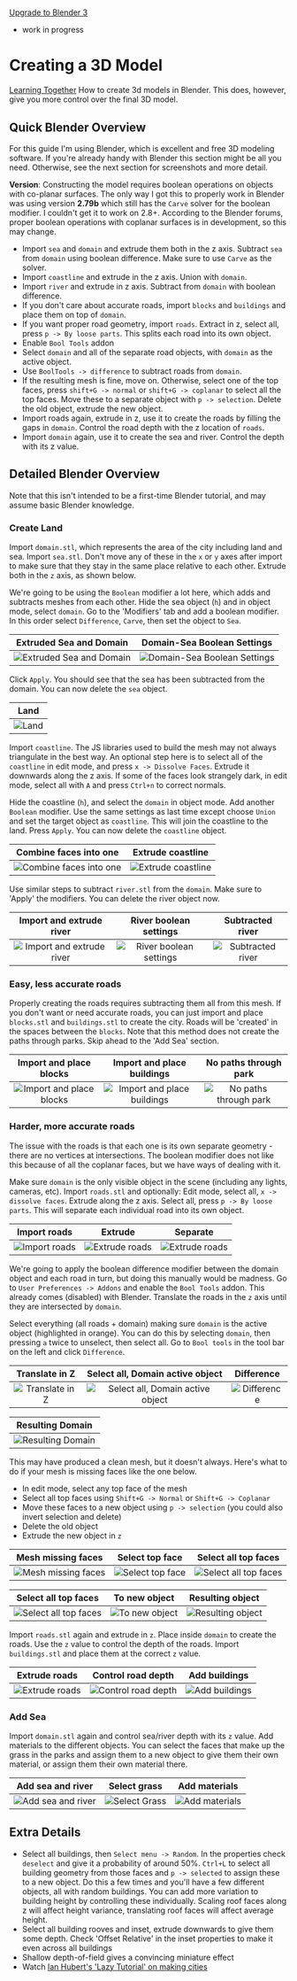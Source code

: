 #
#
#
#
#

[Upgrade to Blender 3]()
* work in progress



# Creating a 3D Model
[Learning Together](https://www.blender.org/) How to create 3d models in Blender.
This does, however, give you more control over the final 3D model.


## Quick Blender Overview

For this guide I'm using Blender, which is excellent and free 3D modeling software.
If you're already handy with Blender this section might be all you need. Otherwise, see the next section for screenshots and more detail.

**Version**: Constructing the model requires boolean operations on objects with co-planar surfaces. The only way I got this to properly work in Blender was using version **2.79b** which still has the `Carve` solver for the boolean modifier. I couldn't get it to work on 2.8+. According to the Blender forums, proper boolean operations with coplanar surfaces is in development, so this may change.

- Import `sea` and `domain` and extrude them both in the z axis. Subtract `sea` from `domain` using boolean difference. Make sure to use `Carve` as the solver.
- Import `coastline` and extrude in the z axis. Union with `domain`.
- Import `river` and extrude in z axis. Subtract from `domain` with boolean difference.
- If you don't care about accurate roads, import `blocks` and `buildings` and place them on top of `domain`.
- If you want proper road geometry, import `roads`. Extract in z, select all, press `p -> By loose parts`. This splits each road into its own object.
- Enable `Bool Tools` addon
- Select `domain` and all of the separate road objects, with `domain` as the active object.
- Use `BoolTools -> difference` to subtract roads from `domain`.
- If the resulting mesh is fine, move on. Otherwise, select one of the top faces, press `shift+G -> normal` or `shift+G -> coplanar` to select all the top faces. Move these to a separate object with `p -> selection`. Delete the old object, extrude the new object.
- Import roads again, extrude in z, use it to create the roads by filling the gaps in `domain`. Control the road depth with the z location of `roads`.
- Import `domain` again, use it to create the sea and river. Control the depth with its z value.


## Detailed Blender Overview

Note that this isn't intended to be a first-time Blender tutorial, and may assume basic Blender knowledge.

### Create Land

Import `domain.stl`, which represents the area of the city including land and sea. Import `sea.stl`. Don't move any of these in the `x` or `y` axes after import to make sure that they stay in the same place relative to each other.
Extrude both in the `z` axis, as shown below.

We're going to be using the `Boolean` modifier a lot here, which adds and subtracts meshes from each other. Hide the sea object (`h`) and in object mode, select `domain`. Go to the 'Modifiers' tab and add a boolean modifier.
In this order select `Difference`, `Carve`, then set the object to `Sea`. 

| Extruded Sea and Domain | Domain-Sea Boolean Settings |
| :----------: | :----------: |
| ![Extruded Sea and Domain](images/STL/0.png) | ![Domain-Sea Boolean Settings](images/STL/1.png) |



Click `Apply`. You should see that the sea has been subtracted from the domain. You can now delete the `sea` object.

| Land |
| :----------: |
| ![Land](images/STL/2.png) |



Import `coastline`. The JS libraries used to build the mesh may not always triangulate in the best way. An optional step here is to select all of the `coastline` in edit mode, and press `x -> Dissolve Faces`.
Extrude it downwards along the z axis. If some of the faces look strangely dark, in edit mode, select all with `A` and press `Ctrl+n` to correct normals.

Hide the coastline (`h`), and select the `domain` in object mode. Add another `Boolean` modifier. Use the same settings as last time except choose `Union` and set the target object as `coastline`. This will join the coastline to the land.
Press `Apply`. You can now delete the `coastline` object.

| Combine faces into one | Extrude coastline |
| :----------: | :----------: |
| ![Combine faces into one](images/STL/3.png) | ![Extrude coastline](images/STL/4.png) |


Use similar steps to subtract `river.stl` from the `domain`. Make sure to 'Apply' the modifiers. You can delete the river object now.

| Import and extrude river | River boolean settings | Subtracted river |
| :----------: | :----------: | :----------: |
| ![Import and extrude river](images/STL/5.png) | ![River boolean settings](images/STL/6.png) | ![Subtracted river](images/STL/7.png) |



### Easy, less accurate roads

Properly creating the roads requires subtracting them all from this mesh. If you don't want or need accurate roads, you can just import and place `blocks.stl` and `buildings.stl` to create the city.
Roads will be 'created' in the spaces between the `blocks`. Note that this method does not create the paths through parks.
Skip ahead to the 'Add Sea' section.

| Import and place blocks | Import and place buildings | No paths through park |
| :----------: | :----------: | :----------: |
| ![Import and place blocks](images/STL/8.png) | ![Import and place buildings](images/STL/9.png) | ![No paths through park](images/STL/10.png) |



### Harder, more accurate roads

The issue with the roads is that each one is its own separate geometry - there are no vertices at intersections.
The boolean modifier does not like this because of all the coplanar faces, but we have ways of dealing with it.

Make sure `domain` is the only visible object in the scene (including any lights, cameras, etc).
Import `roads.stl` and optionally: Edit mode, select all, `x -> dissolve faces`. Extrude along the z axis.
Select all, press `p -> By loose parts`. This will separate each individual road into its own object.


| Import roads | Extrude | Separate |
| :----------: | :----------: | :----------: |
| ![Import roads](images/STL/11.png) | ![Extrude roads](images/STL/12.png) | ![Extrude roads](images/STL/13.png) |


We're going to apply the boolean difference modifier between the domain object and each road in turn, but doing this manually would be madness.
Go to `User Preferences -> Addons` and enable the `Bool Tools` addon. This already comes (disabled) with Blender.
Translate the roads in the `z` axis until they are intersected by `domain`.

Select everything (all roads + domain) making sure `domain` is the active object (highlighted in orange). You can do this by selecting `domain`, then pressing `a` twice to unselect, then select all.
Go to `Bool tools` in the tool bar on the left and click `Difference`.

| Translate in Z | Select all, Domain active object | Difference |
| :----------: | :----------: | :----------: |
| ![Translate in Z](images/STL/14.png) | ![Select all, Domain active object](images/STL/15.png) | ![Difference](images/STL/16.png) |


| Resulting Domain |
| :----------: |
| ![Resulting Domain](images/STL/17.png) |

This may have produced a clean mesh, but it doesn't always. Here's what to do if your mesh is missing faces like the one below.

- In edit mode, select any top face of the mesh
- Select all top faces using `Shift+G -> Normal` or `Shift+G -> Coplanar`
- Move these faces to a new object using `p -> selection` (you could also invert selection and delete)
- Delete the old object
- Extrude the new object in `z`

| Mesh missing faces | Select top face | Select all top faces |
| :----------: | :----------: | :----------: |
| ![Mesh missing faces](images/STL/18.png) | ![Select top face](images/STL/19.png) | ![Select all top faces](images/STL/20.png) |

| Select all top faces | To new object | Resulting object |
| :----------: | :----------: | :----------: |
| ![Select all top faces](images/STL/21.png) | ![To new object](images/STL/22.png) | ![Resulting object](images/STL/23.png) |


Import `roads.stl` again and extrude in `z`. Place inside `domain` to create the roads. Use the `z` value to control the depth of the roads.
Import `buildings.stl` and place them at the correct `z` value.

| Extrude roads | Control road depth | Add buildings |
| :----------: | :----------: | :----------: |
| ![Extrude roads](images/STL/24.png) | ![Control road depth](images/STL/25.png) | ![Add buildings](images/STL/26.png) |


### Add Sea

Import `domain.stl` again and control sea/river depth with its `z` value.
Add materials to the different objects. You can select the faces that make up the grass in the parks and assign them to a new object to give them their own material, or assign them their own material there.

| Add sea and river | Select grass | Add materials |
| :----------: | :----------: | :----------: |
| ![Add sea and river](images/STL/27.png) | ![Select Grass](images/STL/28.png) | ![Add materials](images/STL/29.png) |


## Extra Details

- Select all buildings, then `Select menu -> Random`. In the properties check `deselect` and give it a probability of around 50%. `Ctrl+L` to select all building geometry from those faces and `p -> selected` to assign these to a new object. Do this a few times and you'll have a few different objects, all with random buildings. You can add more variation to building height by controlling these individually. Scaling roof faces along z will affect height variance, translating roof faces will affect average height.
- Select all building rooves and inset, extrude downwards to give them some depth. Check 'Offset Relative' in the inset properties to make it even across all buildings
- Shallow depth-of-field gives a convincing miniature effect
- Watch [Ian Hubert's 'Lazy Tutorial' on making cities](https://www.youtube.com/watch?v=JjnyapZ_P-g)

